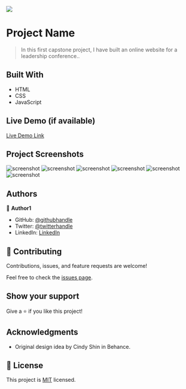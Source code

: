 ![](https://img.shields.io/badge/Microverse-blueviolet)

# Project Name

> In this first capstone project, I have built an online website for a leadership conference..


## Built With

- HTML 
- CSS
- JavaScript

## Live Demo (if available)

[Live Demo Link](http://rn486.github.io/Capstone1-project/)

## Project Screenshots
![screenshot](./images/projectscreenshot1")
![screenshot](./images/projectscreenshot2")
![screenshot](./images/projectscreenshot3")
![screenshot](./images/projectscreenshot4")
![screenshot](./images/projectscreenshot5")
![screenshot](./images/projectscreenshot6")

## Authors

👤 **Author1**

- GitHub: [@githubhandle](https://github.com/Rn486)
- Twitter: [@twitterhandle](https://twitter.com/recillahk)
- LinkedIn: [LinkedIn](https://www.linkedin.com/in/recillah-khamala-071151b7/)


## 🤝 Contributing

Contributions, issues, and feature requests are welcome!

Feel free to check the [issues page](https://github.com/Rn486/HTML-CSS-JavaScript-capstone-project/issues/).

## Show your support

Give a ⭐️ if you like this project!

## Acknowledgments

- Original design idea by Cindy Shin in Behance.

## 📝 License

This project is [MIT](./MIT.md) licensed.
